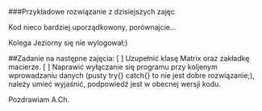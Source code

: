 ###Przykładowe rozwiązanie z dzisiejszych zajęc

Kod nieco bardziej uporządkowony, porównajcie...

Kolega Jeziorny się nie wylogował;)

##Zadanie na następne zajęcia:
[ ] Uzupełnić klasę Matrix oraz zakładkę macierze.
[ ] Naprawić wyłączanie się programu przy koljenym wprowadzaniu danych (pusty try{} catch{} to nie jest dobre rozwiązanie;), należy umieć wyjaśnić, podpowiedź jest w obecnej wersji kodu.

Pozdrawiam
A.Ch.